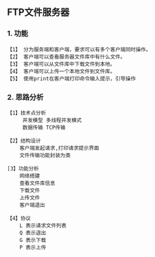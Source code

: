 ## FTP文件服务器  
### 1. 功能  
	【1】 分为服务端和客户端，要求可以有多个客户端同时操作。  
	【2】 客户端可以查看服务器文件库中有什么文件。  
	【3】 客户端可以从文件库中下载文件到本地。  
	【4】 客户端可以上传一个本地文件到文件库。  
	【5】 使用print在客户端打印命令输入提示，引导操作

### 2. 思路分析  
 
    【1】技术点分析
         并发模型 多线程并发模式
         数据传输 TCP传输  

    【2】结构设计  
        客户端发起请求,打印请求提示界面
        文件传输功能封装为类   

    [3】功能分析
        网络搭建
        查看文件库信息
        下载文件
        上传文件
        客户端退出

    【4】协议
        L 表示请求文件列表
        Q 表示退出
        G 表示下载
        P 表示上传
